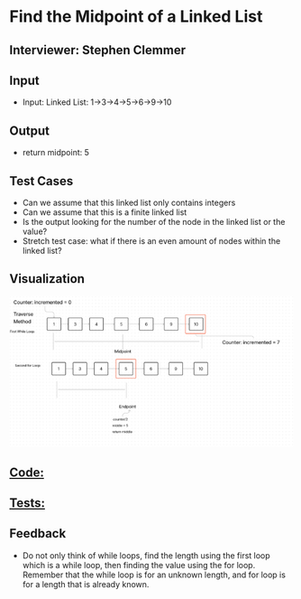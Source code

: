 # Find the Midpoint of a Linked List

## Interviewer: Stephen Clemmer

## Input

- Input: Linked List: 1->3->4->5->6->9->10

## Output

- return midpoint: 5

## Test Cases

- Can we assume that this linked list only contains integers
- Can we assume that this is a finite linked list
- Is the output looking for the number of the node in the linked list or the value?
- Stretch test case: what if there is an even amount of nodes within the linked list?

## Visualization

![Alt text](assets/Midpoint%20Linked%20List%20Visual.png)

## [Code:](index.js)

## [Tests:](mid.test.js)

## Feedback

- Do not only think of while loops, find the length using the first loop which is a while loop, then finding the value using the for loop. Remember that the while loop is for an unknown length, and for loop is for a length that is already known.
